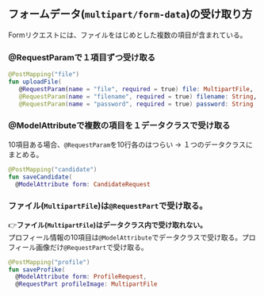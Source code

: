 ## フォームデータ(`multipart/form-data`)の受け取り方
Formリクエストには、ファイルをはじめとした複数の項目が含まれている。

### @RequestParamで１項目ずつ受け取る
```kt
@PostMapping("file")
fun uploadFile(
   @RequestParam(name = "file", required = true) file: MultipartFile,
   @RequestParam(name = "filename", required = true) filename: String,
   @RequestParam(name = "password", required = true) password: String
```

### @ModelAttributeで複数の項目を１データクラスで受け取る
10項目ある場合、`@RequestParam`を10行各のはつらい -> １つのデータクラスにまとめる。
```kt
@PostMapping("candidate")
fun saveCandidate(
  @ModelAttribute form: CandidateRequest
```

### ファイル(`MultipartFile`)は`@RequestPart`で受け取る。
👉**ファイル(`MultipartFile`)はデータクラス内で受け取れない。**<br/>
プロフィール情報の10項目は`@ModelAttribute`でデータクラスで受け取る。プロフィール画像だけ`@RequestPart`で受け取る。<br/>
```kt
@PostMapping("profile")
fun saveProfike(
  @ModelAttribute form: ProfileRequest,
  @RequestPart profileImage: MultipartFile
```
